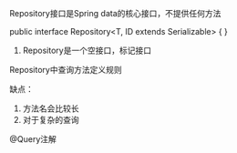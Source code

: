 Repository接口是Spring data的核心接口，不提供任何方法

public interface Repository<T, ID extends Serializable> {
}
1. Repository是一个空接口，标记接口

Repository中查询方法定义规则

缺点：
1. 方法名会比较长
2. 对于复杂的查询

@Query注解
